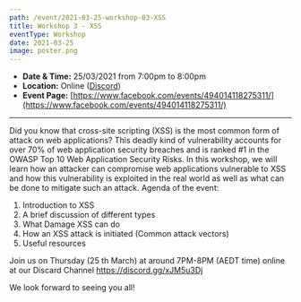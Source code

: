 ```yaml
---
path: /event/2021-03-25-workshop-03-XSS
title: Workshop 3 - XSS
eventType: Workshop
date: 2021-03-25
image: poster.png
---
```


- **Date & Time:** 25/03/2021 from 7:00pm to 8:00pm
- **Location:** Online ([Discord](https://discord.gg/JmXrDF7))
- **Event Page:** [https://www.facebook.com/events/494014118275311/](https://www.facebook.com/events/494014118275311/)

---

Did you know that cross-site scripting (XSS) is the most common form of attack on web applications?
This deadly kind of vulnerability accounts for over 70% of web application security breaches and is ranked #1 in the OWASP Top 10 Web Application Security Risks. In this workshop, we will learn how an attacker can compromise web applications vulnerable to XSS and how this vulnerability is exploited in the real world as well as what can be done to mitigate such an attack.
Agenda of the event:
1. Introduction to XSS
2. A brief discussion of different types
3. What Damage XSS can do
4. How an XSS attack is initiated
(Common attack vectors)
5. Useful resources

Join us on Thursday (25 th March) at around 7PM-8PM (AEDT time) online at our Discard Channel https://discord.gg/xJM5u3Dj

We look forward to seeing you all!